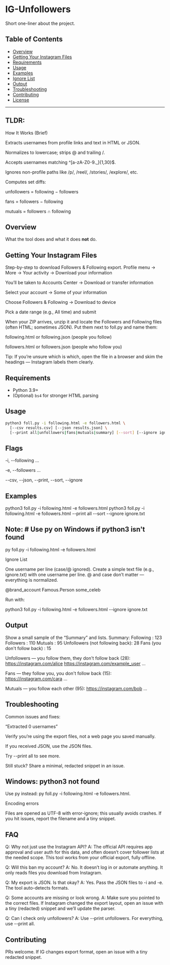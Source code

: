 # IG-Unfollowers

Short one-liner about the project.

## Table of Contents
- [Overview](#overview)
- [Getting Your Instagram Files](#getting-your-instagram-files)
- [Requirements](#requirements)
- [Usage](#usage)
- [Examples](#examples)
- [Ignore List](#ignore-list)
- [Output](#output)
- [Troubleshooting](#troubleshooting)
- [Contributing](#contributing)
- [License](#license)

---
## TLDR: 
How It Works (Brief)

Extracts usernames from profile links and text in HTML or JSON.

Normalizes to lowercase; strips @ and trailing /.

Accepts usernames matching ^[a-zA-Z0-9._]{1,30}$.

Ignores non-profile paths like /p/, /reel/, /stories/, /explore/, etc.

Computes set diffs:

unfollowers = following − followers

fans = followers − following

mutuals = followers ∩ following


## Overview
What the tool does and what it does **not** do.

## Getting Your Instagram Files
Step-by-step to download Followers & Following export.
Profile menu → More → Your activity → Download your information

You’ll be taken to Accounts Center → Download or transfer information

Select your account → Some of your information

Choose Followers & Following → Download to device

Pick a date range (e.g., All time) and submit

When your ZIP arrives, unzip it and locate the Followers and Following files (often HTML; sometimes JSON). Put them next to foll.py and name them:

following.html or following.json (people you follow)

followers.html or followers.json (people who follow you)

Tip: If you’re unsure which is which, open the file in a browser and skim the headings — Instagram labels them clearly.

## Requirements
- Python 3.9+
- (Optional) `bs4` for stronger HTML parsing

## Usage
```bash
python3 foll.py -i following.html -e followers.html \
  [--csv results.csv] [--json results.json] \
  [--print all|unfollowers|fans|mutuals|summary] [--sort] [--ignore ignore.txt]
```

## Flags

-i, --following …

-e, --followers …

--csv, --json, --print, --sort, --ignore

## Examples
python3 foll.py -i following.html -e followers.html
python3 foll.py -i following.html -e followers.html --print all --sort --ignore ignore.txt

## Note: # Use py on Windows if python3 isn't found
py foll.py -i following.html -e followers.html


Ignore List

One username per line (case/@ ignored).
Create a simple text file (e.g., ignore.txt) with one username per line.
@ and case don’t matter — everything is normalized.

@brand_account
Famous.Person
some_celeb

Run with:

python3 foll.py -i following.html -e followers.html --ignore ignore.txt

## Output

Show a small sample of the “Summary” and lists.
Summary:
  Following : 123
  Followers : 110
  Mutuals   : 95
  Unfollowers (not following back): 28
  Fans (you don't follow back)   : 15

Unfollowers — you follow them, they don't follow back (28):
  https://instagram.com/alice
  https://instagram.com/example_user
  ...

Fans — they follow you, you don't follow back (15):
  https://instagram.com/cara
  ...

Mutuals — you follow each other (95):
  https://instagram.com/bob
  ...

## Troubleshooting

Common issues and fixes:

“Extracted 0 usernames”

Verify you’re using the export files, not a web page you saved manually.

If you received JSON, use the JSON files.

Try --print all to see more.

Still stuck? Share a minimal, redacted snippet in an issue.


## Windows: python3 not found

Use py instead: py foll.py -i following.html -e followers.html.

Encoding errors

Files are opened as UTF-8 with error-ignore; this usually avoids crashes. If you hit issues, report the filename and a tiny snippet.


## FAQ

Q: Why not just use the Instagram API?
A: The official API requires app approval and user auth for this data, and often doesn’t cover follower lists at the needed scope. This tool works from your official export, fully offline.

Q: Will this ban my account?
A: No. It doesn’t log in or automate anything. It only reads files you download from Instagram.

Q: My export is JSON. Is that okay?
A: Yes. Pass the JSON files to -i and -e. The tool auto-detects formats.

Q: Some accounts are missing or look wrong.
A: Make sure you pointed to the correct files. If Instagram changed the export layout, open an issue with a tiny (redacted) snippet and we’ll update the parser.

Q: Can I check only unfollowers?
A: Use --print unfollowers. For everything, use --print all.

## Contributing

PRs welcome. If IG changes export format, open an issue with a tiny redacted snippet.
